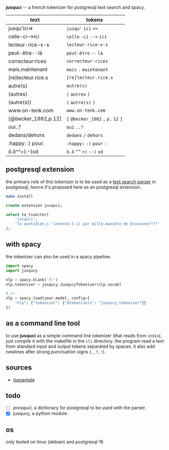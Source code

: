 __jusquci__ -- a french tokenizer for postgresql text search and spacy.

| text                    | tokens                      |
| ----------------------- | --------------------------- |
| jusqu'ici=>             | `jusqu'` `ici` `=>`         |
| celle-ci-->ici          | `celle` `-ci` `-->` `ici`   |
| lecteur-rice-x-s        | `lecteur-rice-x-s`          |
| peut-être--là           | `peut-être` `--` `là`       |
| correcteur·rices        | `correcteur·rices`          |
| mais.maintenant         | `mais` `.` `maintenant`     |
| \[re\]lecteur.rice.s    | `[re]lecteur.rice.s`        |
| autre(s)                | `autre(s)`                  |
| (autres)                | `(` `autres` `)`            |
| (autre(s))              | `(` `autre(s)` `)`          |
| www<area/>.on-tenk.com  | `www.on-tenk.com`           |
| \[@becker_1982,p.12\]  | `[` `@becker_1982` `,` `p.` `12` `]` |
| oui..?                  | `oui` `..?`                 |
| dedans/dehors           | `dedans` `/` `dehors`       |
| :happy: :) pour:        | `:happy:` `:)` `pour` `:`   |
| ô.ô^^=):-)xd            | `ô.ô` `^^` `=)` `:-)` `xd`  |

## postgresql extension

the primary role of this tokenizer is to be used as a [text search parser](https://www.postgresql.org/docs/current/textsearch-parsers.html) in postgresql, hence it's proposed here as an postgresql extension.

```bash
make install
```

```sql
create extension jusquci;

select to_tsvector(
    'jusquci',
    'le quotidien,s''invente-t-il par mille.manière de braconner???'
);
```

## with spacy

the tokenizer can also be used in a spacy pipeline.

```python
import spacy
import jusqucy

nlp = spacy.blank('fr')
nlp.tokenizer = jusqucy.JusqucyTokenizer(nlp.vocab)

# or:
nlp = spacy.load(your_model, config={
    "nlp": {"tokenizer": {"@tokenizers": "jusqucy_tokenizer"}}
})
```

## as a command line tool

to use __jusquci__ as a simple command line tokenizer (that reads from `stdin`), just compile it with the makefile in the `cli` directory.
the program read a text from standard input and output tokens separated by spaces. it also add newlines after strong punctuation signs (`.`, `?`, `!`).

## sources

- [tsexample](https://github.com/postgrespro/tsexample)

## todo

- [ ] *presquci*, a dictionary for postgresql to be used with the parser.
- [x] jusqucy, a python module.

## os

only tested on linux (debian) and postgresql 16
